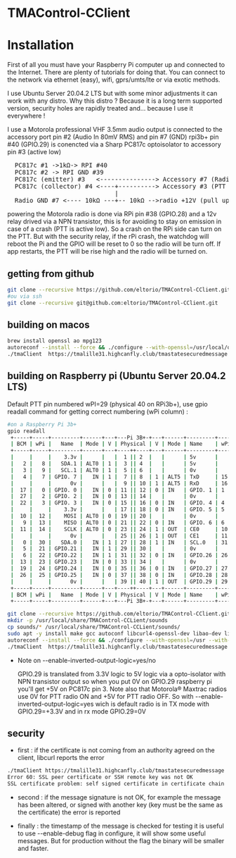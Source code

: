 # TMAControl-CClient

# Installation
  First of all you must have your Raspberry Pi computer up and connected to the Internet. There are plenty of tutorials for doing that. You can connect to the network via ethernet (easy), wifi, gprs/umts/lte or via exotic methods. 
  
  I use Ubuntu Server 20.04.2 LTS but with some minor adjustments it can work with any distro.
  Why this distro ? Because it is a long term supported version, security holes are rapidly treated and… because I use it everywhere !

  I use a Motorola professional VHF
  3.5mm audio output is connected to the accessory port pin #2 (Audio In 80mV RMS) and pin #7 (GND)
  rpi3b+ pin #40 (GPIO.29) is conencted via a Sharp PC817c optoisolator to accessory pin #3 (active low)
  <pre>
  PC817c #1 ->1kΩ-> RPI #40
  PC817c #2 -> RPI GND #39
  PC817c (emitter) #3   <---------------> Accessory #7 (Radio GND)
  PC817c (collector) #4 <----+----------> Accessory #3 (PTT active low)
                             |
  Radio GND #7 <---- 10kΩ ---+-- 10kΩ -->radio +12V (pull up resistor to 6V via simple divider low drain 0.6mA) 
</pre>
  powering the Motorola radio is done via RPi pin #38 (GPIO.28) and a 12v relay drived via a NPN transistor, this is for avoiding to stay on emission in case of a crash (PTT is active low). So a crash on the RPi side can turn on the PTT.
  But with the security relay, if the rPi crash, the watchdog will reboot the Pi and the GPIO will be reset to 0 so the radio will be turn off. If app restarts, the PTT will be rise high and the radio will be turned on.

## getting from github
```bash
git clone --recursive https://github.com/eltorio/TMAControl-CClient.git
#ou via ssh
git clone --recursive git@github.com:eltorio/TMAControl-CClient.git
```
## building on macos
```bash
brew install openssl ao mpg123
autoreconf --install --force && ./configure --with-openssl=/usr/local/opt/openssl --with-sound-files=`pwd`/sounds/ --enable-debug && make
./tmaClient  https://tmalille31.highcanfly.club/tmastatesecuredmessage
```
## building on Raspberry pi (Ubuntu Server 20.04.2 LTS)
  Default PTT pin numbered wPI=29 (physical 40 on RPi3b+), use gpio readall command for getting correct numbering (wPi column) : 
```bash
#on a Raspberry Pi 3b+
gpio readall
 +-----+-----+---------+------+---+---Pi 3B+-+---+------+---------+-----+-----+
 | BCM | wPi |   Name  | Mode | V | Physical | V | Mode | Name    | wPi | BCM |
 +-----+-----+---------+------+---+----++----+---+------+---------+-----+-----+
 |     |     |    3.3v |      |   |  1 || 2  |   |      | 5v      |     |     |
 |   2 |   8 |   SDA.1 | ALT0 | 1 |  3 || 4  |   |      | 5v      |     |     |
 |   3 |   9 |   SCL.1 | ALT0 | 1 |  5 || 6  |   |      | 0v      |     |     |
 |   4 |   7 | GPIO. 7 |   IN | 1 |  7 || 8  | 1 | ALT5 | TxD     | 15  | 14  |
 |     |     |      0v |      |   |  9 || 10 | 1 | ALT5 | RxD     | 16  | 15  |
 |  17 |   0 | GPIO. 0 |   IN | 0 | 11 || 12 | 0 | IN   | GPIO. 1 | 1   | 18  |
 |  27 |   2 | GPIO. 2 |   IN | 0 | 13 || 14 |   |      | 0v      |     |     |
 |  22 |   3 | GPIO. 3 |   IN | 0 | 15 || 16 | 0 | IN   | GPIO. 4 | 4   | 23  |
 |     |     |    3.3v |      |   | 17 || 18 | 0 | IN   | GPIO. 5 | 5   | 24  |
 |  10 |  12 |    MOSI | ALT0 | 0 | 19 || 20 |   |      | 0v      |     |     |
 |   9 |  13 |    MISO | ALT0 | 0 | 21 || 22 | 0 | IN   | GPIO. 6 | 6   | 25  |
 |  11 |  14 |    SCLK | ALT0 | 0 | 23 || 24 | 1 | OUT  | CE0     | 10  | 8   |
 |     |     |      0v |      |   | 25 || 26 | 1 | OUT  | CE1     | 11  | 7   |
 |   0 |  30 |   SDA.0 |   IN | 1 | 27 || 28 | 1 | IN   | SCL.0   | 31  | 1   |
 |   5 |  21 | GPIO.21 |   IN | 1 | 29 || 30 |   |      | 0v      |     |     |
 |   6 |  22 | GPIO.22 |   IN | 1 | 31 || 32 | 0 | IN   | GPIO.26 | 26  | 12  |
 |  13 |  23 | GPIO.23 |   IN | 0 | 33 || 34 |   |      | 0v      |     |     |
 |  19 |  24 | GPIO.24 |   IN | 0 | 35 || 36 | 0 | IN   | GPIO.27 | 27  | 16  |
 |  26 |  25 | GPIO.25 |   IN | 0 | 37 || 38 | 0 | IN   | GPIO.28 | 28  | 20  |
 |     |     |      0v |      |   | 39 || 40 | 1 | OUT  | GPIO.29 | 29  | 21  |
 +-----+-----+---------+------+---+----++----+---+------+---------+-----+-----+
 | BCM | wPi |   Name  | Mode | V | Physical | V | Mode | Name    | wPi | BCM |
 +-----+-----+---------+------+---+---Pi 3B+-+---+------+---------+-----+-----+
```

 
```bash
git clone --recursive https://github.com/eltorio/TMAControl-CClient.git
mkdir -p /usr/local/share/TMAControl-CCLient/sounds
cp sounds/* /usr/local/share/TMAControl-CCLient/sounds/
sudo apt -y install make gcc autoconf libcurl4-openssl-dev libao-dev libmpg123-dev libssl-dev libwiringpi-dev wiringpi alsa-utils
autoreconf --install --force && ./configure --with-openssl=/usr --with-sound-files=/usr/local/share/TMAControl-CCLient/sounds/ --with-ptt-pin=29 --enable-inverted-output-logic=yes && make
./tmaClient  https://tmalille31.highcanfly.club/tmastatesecuredmessage
```
  * Note on --enable-inverted-output-logic=yes/no
  
    GPIO.29 is translated from 3.3V logic to 5V logic via a opto-isolator with NPN transistor output so when you put 0V on GPIO.29 raspberry pi you'll get +5V on PC817c pin 3. Note also that Motorola® Maxtrac radios use 0V for PTT radio ON and +5V for PTT radio OFF. So with --enable-inverted-output-logic=yes wich is default radio is in TX mode with GPIO.29=+3.3V and in rx mode GPIO.29=0V

## security
  * first : if the certificate is not coming from an authority agreed on the client, libcurl reports the error
  ```bash
./tmaClient https://tmalille31.highcanfly.club/tmastatesecuredmessage
Error 60: SSL peer certificate or SSH remote key was not OK
SSL certificate problem: self signed certificate in certificate chain
````
  * second : if the message signature is not OK, for example the message has been altered, or signed with another key (key must be the same as the certificate)
  the error is reported

  * finally : the timestamp of the message is checked for testing it is useful to use --enable-debug flag in configure, it will show some useful messages. But for production without the flag the binary will be smaller and faster.
